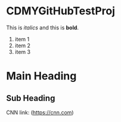 # CDMYGitHubTestProj
This is *italics* and this is **bold**.
1. item 1
2. item 2
3. item 3

# Main Heading
## Sub Heading
CNN link: (https://cnn.com)